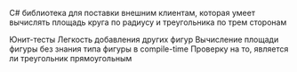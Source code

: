C# библиотека для поставки внешним клиентам, которая умеет вычислять площадь круга по радиусу и треугольника по трем сторонам

Юнит-тесты
Легкость добавления других фигур
Вычисление площади фигуры без знания типа фигуры в compile-time
Проверку на то, является ли треугольник прямоугольным